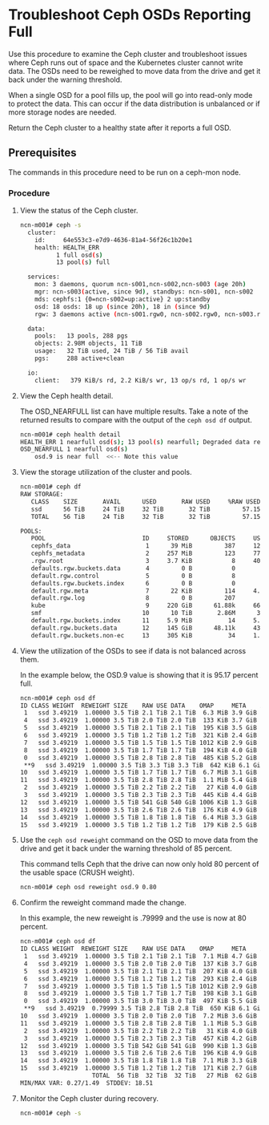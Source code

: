 # Troubleshoot Ceph OSDs Reporting Full

Use this procedure to examine the Ceph cluster and troubleshoot issues where Ceph runs out of space and the Kubernetes cluster cannot write data. The OSDs need to be reweighed to move data from the drive and get it back under the warning threshold.

When a single OSD for a pool fills up, the pool will go into read-only mode to protect the data. This can occur if the data distribution is unbalanced or if more storage nodes are needed.

Return the Ceph cluster to a healthy state after it reports a full OSD.

## Prerequisites

The commands in this procedure need to be run on a ceph-mon node.

### Procedure

1. View the status of the Ceph cluster.

    ```bash
    ncn-m001# ceph -s
      cluster:
        id:     64e553c3-e7d9-4636-81a4-56f26c1b20e1
        health: HEALTH_ERR
              1 full osd(s)
              13 pool(s) full

      services:
        mon: 3 daemons, quorum ncn-s001,ncn-s002,ncn-s003 (age 20h)
        mgr: ncn-s003(active, since 9d), standbys: ncn-s001, ncn-s002
        mds: cephfs:1 {0=ncn-s002=up:active} 2 up:standby
        osd: 18 osds: 18 up (since 20h), 18 in (since 9d)
        rgw: 3 daemons active (ncn-s001.rgw0, ncn-s002.rgw0, ncn-s003.rgw0)

      data:
        pools:   13 pools, 288 pgs
        objects: 2.98M objects, 11 TiB
        usage:   32 TiB used, 24 TiB / 56 TiB avail
        pgs:     288 active+clean

      io:
        client:   379 KiB/s rd, 2.2 KiB/s wr, 13 op/s rd, 1 op/s wr
    ```

1. View the Ceph health detail.

    The OSD\_NEARFULL list can have multiple results. Take a note of the returned results to compare with the output of the `ceph osd df` output.

    ```bash
    ncn-m001# ceph health detail
    HEALTH_ERR 1 nearfull osd(s); 13 pool(s) nearfull; Degraded data redundancy (low space): 3 pgs backfill_toofull
    OSD_NEARFULL 1 nearfull osd(s)
        osd.9 is near full  <<-- Note this value
    ```

1. View the storage utilization of the cluster and pools.

    ```bash
    ncn-m001# ceph df
    RAW STORAGE:
       CLASS    SIZE       AVAIL      USED       RAW USED     %RAW USED
       ssd      56 TiB     24 TiB     32 TiB       32 TiB         57.15
       TOTAL    56 TiB     24 TiB     32 TiB       32 TiB         57.15

    POOLS:
       POOL                           ID     STORED      OBJECTS     USED        %USED     MAX AVAIL
       cephfs_data                     1      39 MiB         387     121 MiB      0.10        39 GiB
       cephfs_metadata                 2     257 MiB         123     770 MiB      0.64        39 GiB
       .rgw.root                       3     3.7 KiB           8     400 KiB         0        39 GiB
       defaults.rgw.buckets.data       4         0 B           0         0 B         0        39 GiB
       default.rgw.control             5         0 B           8         0 B         0        39 GiB
       defaults.rgw.buckets.index      6         0 B           0         0 B         0        39 GiB
       default.rgw.meta                7      22 KiB         114     4.4 MiB         0        39 GiB
       default.rgw.log                 8         0 B         207         0 B         0        39 GiB
       kube                            9     220 GiB      61.88k     661 GiB     84.93        39 GiB
       smf                            10      10 TiB       2.86M      31 TiB     99.63        39 GiB
       default.rgw.buckets.index      11     5.9 MiB          14     5.9 MiB         0        39 GiB
       default.rgw.buckets.data       12     145 GiB      48.11k     436 GiB     78.81        39 GiB
       default.rgw.buckets.non-ec     13     305 KiB          34     1.9 MiB         0        39 GiB
    ```

1. View the utilization of the OSDs to see if data is not balanced across them.

    In the example below, the OSD.9 value is showing that it is 95.17 percent full.

    ```bash
    ncn-m001# ceph osd df
    ID CLASS WEIGHT  REWEIGHT SIZE    RAW USE DATA    OMAP     META    AVAIL   %USE  VAR  PGS STATUS
     1   ssd 3.49219  1.00000 3.5 TiB 2.1 TiB 2.1 TiB  6.3 MiB 3.9 GiB 1.4 TiB 60.81 1.06  57     up
     4   ssd 3.49219  1.00000 3.5 TiB 2.0 TiB 2.0 TiB  133 KiB 3.7 GiB 1.5 TiB 57.58 1.01  56     up
     5   ssd 3.49219  1.00000 3.5 TiB 2.1 TiB 2.1 TiB  195 KiB 3.5 GiB 1.4 TiB 61.33 1.07  49     up
     6   ssd 3.49219  1.00000 3.5 TiB 1.2 TiB 1.2 TiB  321 KiB 2.4 GiB 2.3 TiB 33.90 0.59  40     up
     7   ssd 3.49219  1.00000 3.5 TiB 1.5 TiB 1.5 TiB 1012 KiB 2.9 GiB 2.0 TiB 43.03 0.75  39     up
     8   ssd 3.49219  1.00000 3.5 TiB 1.7 TiB 1.7 TiB  194 KiB 4.0 GiB 1.8 TiB 47.96 0.84  47     up
     0   ssd 3.49219  1.00000 3.5 TiB 2.8 TiB 2.8 TiB  485 KiB 5.2 GiB 696 GiB 80.53 1.41  75     up
     **9   ssd 3.49219  1.00000 3.5 TiB 3.3 TiB 3.3 TiB  642 KiB 6.1 GiB 173 GiB 95.17 1.67  67     up**
    10   ssd 3.49219  1.00000 3.5 TiB 1.7 TiB 1.7 TiB  6.7 MiB 3.1 GiB 1.8 TiB 47.74 0.84  68     up
    11   ssd 3.49219  1.00000 3.5 TiB 2.8 TiB 2.8 TiB  1.1 MiB 5.4 GiB 675 GiB 81.14 1.42  78     up
     2   ssd 3.49219  1.00000 3.5 TiB 2.2 TiB 2.2 TiB   27 KiB 4.0 GiB 1.3 TiB 62.14 1.09  40     up
     3   ssd 3.49219  1.00000 3.5 TiB 2.3 TiB 2.3 TiB  445 KiB 4.4 GiB 1.2 TiB 65.90 1.15  55     up
    12   ssd 3.49219  1.00000 3.5 TiB 541 GiB 540 GiB 1006 KiB 1.3 GiB 3.0 TiB 15.14 0.27  48     up
    13   ssd 3.49219  1.00000 3.5 TiB 2.6 TiB 2.6 TiB  176 KiB 4.9 GiB 895 GiB 74.96 1.31  56     up
    14   ssd 3.49219  1.00000 3.5 TiB 1.8 TiB 1.8 TiB  6.4 MiB 3.3 GiB 1.7 TiB 52.03 0.91  48     up
    15   ssd 3.49219  1.00000 3.5 TiB 1.2 TiB 1.2 TiB  179 KiB 2.5 GiB 2.3 TiB 34.44 0.60  41     up
    ```

1. Use the `ceph osd reweight` command on the OSD to move data from the drive and get it back under the warning threshold of 85 percent.

    This command tells Ceph that the drive can now only hold 80 percent of the usable space \(CRUSH weight\).

    ```bash
    ncn-m001# ceph osd reweight osd.9 0.80
    ```

1. Confirm the reweight command made the change.

    In this example, the new reweight is .79999 and the use is now at 80 percent.

    ```bash
    ncn-m001# ceph osd df
    ID CLASS WEIGHT  REWEIGHT SIZE    RAW USE DATA    OMAP     META    AVAIL   %USE  VAR  PGS STATUS
     1   ssd 3.49219  1.00000 3.5 TiB 2.1 TiB 2.1 TiB  7.1 MiB 4.7 GiB 1.4 TiB 60.91 1.07  57     up
     4   ssd 3.49219  1.00000 3.5 TiB 2.0 TiB 2.0 TiB  137 KiB 3.7 GiB 1.5 TiB 57.65 1.01  56     up
     5   ssd 3.49219  1.00000 3.5 TiB 2.1 TiB 2.1 TiB  207 KiB 4.0 GiB 1.3 TiB 61.42 1.07  49     up
     6   ssd 3.49219  1.00000 3.5 TiB 1.2 TiB 1.2 TiB  293 KiB 2.4 GiB 2.3 TiB 33.94 0.59  40     up
     7   ssd 3.49219  1.00000 3.5 TiB 1.5 TiB 1.5 TiB 1012 KiB 2.9 GiB 2.0 TiB 43.08 0.75  39     up
     8   ssd 3.49219  1.00000 3.5 TiB 1.7 TiB 1.7 TiB  198 KiB 3.1 GiB 1.8 TiB 48.00 0.84  47     up
     0   ssd 3.49219  1.00000 3.5 TiB 3.0 TiB 3.0 TiB  497 KiB 5.5 GiB 522 GiB 85.40 1.49  80     up
     **9   ssd 3.49219  0.79999 3.5 TiB 2.8 TiB 2.8 TiB  650 KiB 6.1 GiB 687 GiB 80.80 1.41  51     up**
    10   ssd 3.49219  1.00000 3.5 TiB 2.0 TiB 2.0 TiB  7.2 MiB 3.6 GiB 1.5 TiB 57.35 1.00  75     up
    11   ssd 3.49219  1.00000 3.5 TiB 2.8 TiB 2.8 TiB  1.1 MiB 5.3 GiB 664 GiB 81.43 1.42  82     up
     2   ssd 3.49219  1.00000 3.5 TiB 2.2 TiB 2.2 TiB   31 KiB 4.0 GiB 1.3 TiB 62.22 1.09  40     up
     3   ssd 3.49219  1.00000 3.5 TiB 2.3 TiB 2.3 TiB  457 KiB 4.2 GiB 1.2 TiB 65.98 1.15  55     up
    12   ssd 3.49219  1.00000 3.5 TiB 542 GiB 541 GiB  990 KiB 1.3 GiB 3.0 TiB 15.16 0.27  48     up
    13   ssd 3.49219  1.00000 3.5 TiB 2.6 TiB 2.6 TiB  196 KiB 4.9 GiB 892 GiB 75.05 1.31  56     up
    14   ssd 3.49219  1.00000 3.5 TiB 1.8 TiB 1.8 TiB  7.1 MiB 3.3 GiB 1.7 TiB 52.10 0.91  48     up
    15   ssd 3.49219  1.00000 3.5 TiB 1.2 TiB 1.2 TiB  171 KiB 2.7 GiB 2.3 TiB 34.48 0.60  41     up
                        TOTAL  56 TiB  32 TiB  32 TiB   27 MiB  62 GiB  24 TiB 57.19
    MIN/MAX VAR: 0.27/1.49  STDDEV: 18.51
    ```

1. Monitor the Ceph cluster during recovery.

    ```bash
    ncn-m001# ceph -s
    ```
